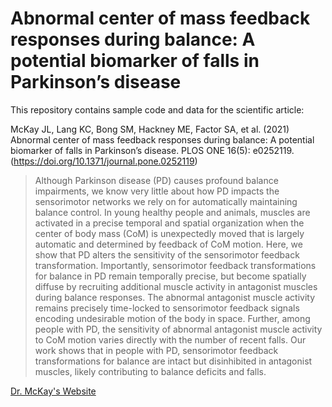 # Abnormal center of mass feedback responses during balance: A potential biomarker of falls in Parkinson’s disease

This repository contains sample code and data for the scientific article:

McKay JL, Lang KC, Bong SM, Hackney ME, Factor SA, et al. (2021)
Abnormal center of mass feedback responses during balance: A potential biomarker of falls in Parkinson’s disease.
PLOS ONE 16(5): e0252119. (https://doi.org/10.1371/journal.pone.0252119)

> Although Parkinson disease (PD) causes profound balance impairments, we know very little about how PD impacts the sensorimotor networks we rely on for automatically maintaining balance control. In young healthy people and animals, muscles are activated in a precise temporal and spatial organization when the center of body mass (CoM) is unexpectedly moved that is largely automatic and determined by feedback of CoM motion. Here, we show that PD alters the sensitivity of the sensorimotor feedback transformation. Importantly, sensorimotor feedback transformations for balance in PD remain temporally precise, but become spatially diffuse by recruiting additional muscle activity in antagonist muscles during balance responses. The abnormal antagonist muscle activity remains precisely time-locked to sensorimotor feedback signals encoding undesirable motion of the body in space. Further, among people with PD, the sensitivity of abnormal antagonist muscle activity to CoM motion varies directly with the number of recent falls. Our work shows that in people with PD, sensorimotor feedback transformations for balance are intact but disinhibited in antagonist muscles, likely contributing to balance deficits and falls.

[Dr. McKay's Website](https://jlucasmckay.bmi.emory.edu/)
